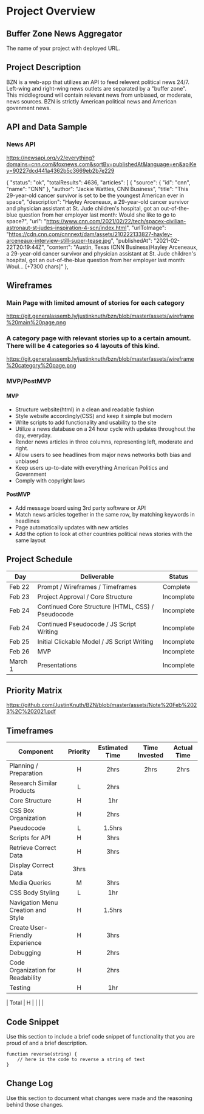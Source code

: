 # Project Overview

## Buffer Zone News Aggregator

The name of your project with deployed URL.

## Project Description

BZN is a web-app that utilizes an API to feed relevent political news 24/7. Left-wing and right-wing news outlets are separated by a "buffer zone". This middleground will contain relevant news from unbiased, or moderate, news sources. BZN is strictly American political news and American govenment news.

## API and Data Sample
### News API
https://newsapi.org/v2/everything?domains=cnn.com&foxnews.com&sortBy=publishedAt&language=en&apiKey=90227dcd441a4362b5c3669eb2b7e229 

{
    "status": "ok",
    "totalResults": 4636,
    "articles": [
        {
            "source": {
                "id": "cnn",
                "name": "CNN"
            },
            "author": "Jackie Wattles, CNN Business",
            "title": "This 29-year-old cancer survivor is set to be the youngest American ever in space",
            "description": "Hayley Arceneaux, a 29-year-old cancer survivor and physician assistant at St. Jude children's hospital, got an out-of-the-blue question from her employer last month: Would she like to go to space?",
            "url": "https://www.cnn.com/2021/02/22/tech/spacex-civilian-astronaut-st-judes-inspiration-4-scn/index.html",
            "urlToImage": "https://cdn.cnn.com/cnnnext/dam/assets/210222133827-hayley-arceneaux-interview-still-super-tease.jpg",
            "publishedAt": "2021-02-22T20:19:44Z",
            "content": "Austin, Texas (CNN Business)Hayley Arceneaux, a 29-year-old cancer survivor and physician assistant at St. Jude children's hospital, got an out-of-the-blue question from her employer last month: Woul… [+7300 chars]"
        },
        
## Wireframes

### Main Page with limited amount of stories for each category
https://git.generalassemb.ly/justinknuth/bzn/blob/master/assets/wireframe%20main%20page.png

### A category page with relevant stories up to a certain amount. There will be 4 categories so 4 layouts of this kind.
https://git.generalassemb.ly/justinknuth/bzn/blob/master/assets/wireframe%20category%20page.png

### MVP/PostMVP


#### MVP 
- Structure website(html) in a clean and readable fashion
- Style website accordingly(CSS) and keep it simple but modern
- Write scripts to add functionality and usability to the site
- Utilize a news database on a 24 hour cycle with updates throughout the day, everyday.
- Render news articles in three columns, representing left, moderate and right.
- Allow users to see headlines from major news networks both bias and unbiased
- Keep users up-to-date with everything American Politics and Government
- Comply with copyright laws

#### PostMVP  


- Add message board using 3rd party software or API
- Match news articles together in the same row, by matching keywords in headlines
- Page automatically updates with new articles
- Add the option to look at other countries political news stories with the same layout

## Project Schedule


|  Day | Deliverable | Status
|---|---| ---|
|Feb 22| Prompt / Wireframes / Timeframes | Complete
|Feb 23| Project Approval / Core Structure | Incomplete
|Feb 24| Continued Core Structure (HTML, CSS) / Pseudocode | Incomplete
|Feb 24| Continued Pseudocode / JS Script Writing | Incomplete
|Feb 25| Initial Clickable Model / JS Script Writing  | Incomplete
|Feb 26| MVP | Incomplete
|March 1| Presentations | Incomplete

## Priority Matrix

https://github.com/JustinKnuth/BZN/blob/master/assets/Note%20Feb%2023%2C%202021.pdf



## Timeframes


| Component | Priority | Estimated Time | Time Invested | Actual Time |
| --- | :---: |  :---: | :---: | :---: |
| Planning / Preparation  | H | 2hrs| 2hrs | 2hrs |
| Research Similar Products | L | 2hrs |
| Core Structure  | H | 1hr |
| CSS Box Organization  | H | 2hrs |
| Pseudocode  | L | 1.5hrs |
| Scripts for API  | H | 3hrs | 
| Retrieve Correct Data  | H | 3hrs |
| Display Correct Data  | 3hrs |
| Media Queries | M | 3hrs |
| CSS Body Styling | L | 1hr |
| Navigation Menu Creation and Style | H | 1.5hrs |
| Create User-Friendly Experience | H | 3hrs |
| Debugging | H | 2hrs |
| Code Organization for Readability | H | 2hrs |
| Testing | H | 1hr |




| Total | H | | | |

## Code Snippet

Use this section to include a brief code snippet of functionality that you are proud of and a brief description.  

```
function reverse(string) {
	// here is the code to reverse a string of text
}
```

## Change Log
 Use this section to document what changes were made and the reasoning behind those changes.  
